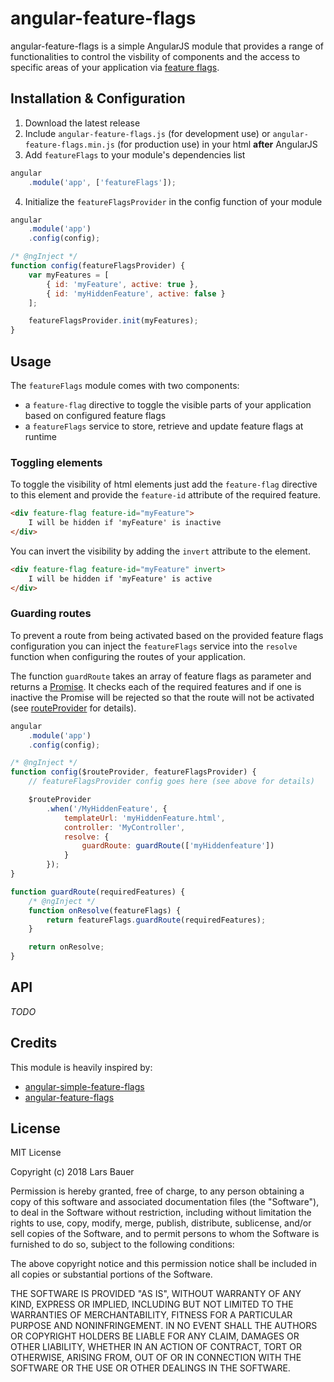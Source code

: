 # angular-feature-flags
angular-feature-flags is a simple AngularJS module that provides a range of functionalities to control the visbility of components and the access to specific areas of your application via [feature flags](https://en.wikipedia.org/wiki/Feature_toggle).
## Installation & Configuration
1. Download the latest release
2. Include `angular-feature-flags.js` (for development use) or `angular-feature-flags.min.js` (for production use) in your html __after__ AngularJS
3. Add `featureFlags` to your module's dependencies list
```javascript
angular
    .module('app', ['featureFlags']);
```
4. Initialize the `featureFlagsProvider` in the config function of your module
```javascript
angular
    .module('app')
    .config(config);

/* @ngInject */
function config(featureFlagsProvider) {
    var myFeatures = [
        { id: 'myFeature', active: true },
        { id: 'myHiddenFeature', active: false }
    ];

    featureFlagsProvider.init(myFeatures);
}
```
## Usage
The `featureFlags` module comes with two components:
* a `feature-flag` directive to toggle the visible parts of your application based on configured feature flags
* a `featureFlags` service to store, retrieve and update feature flags at runtime
### Toggling elements
To toggle the visibility of html elements just add the `feature-flag` directive to this element and provide the `feature-id` attribute of the required feature.
```html
<div feature-flag feature-id="myFeature">
    I will be hidden if 'myFeature' is inactive
</div>
```
You can invert the visibility by adding the `invert` attribute to the element.
```html
<div feature-flag feature-id="myFeature" invert>
    I will be hidden if 'myFeature' is active
</div>
```
### Guarding routes
To prevent a route from being activated based on the provided feature flags configuration you can inject the `featureFlags` service into the `resolve` function when configuring the routes of your application.

The function `guardRoute` takes an array of feature flags as parameter and returns a [Promise](https://docs.angularjs.org/api/ng/service/$q). It checks each of the required features and if one is inactive the Promise will be rejected so that the route will not be activated (see [routeProvider](https://docs.angularjs.org/api/ngRoute/provider/$routeProvider) for details).
```javascript
angular
    .module('app')
    .config(config);

/* @ngInject */
function config($routeProvider, featureFlagsProvider) {
    // featureFlagsProvider config goes here (see above for details)

    $routeProvider
        .when('/MyHiddenFeature', {
            templateUrl: 'myHiddenFeature.html',
            controller: 'MyController',
            resolve: {
                guardRoute: guardRoute(['myHiddenfeature'])
            }
        });
}

function guardRoute(requiredFeatures) {
    /* @ngInject */
    function onResolve(featureFlags) {
        return featureFlags.guardRoute(requiredFeatures);
    }

    return onResolve;
}
```
## API
_TODO_
## Credits
This module is heavily inspired by:
* [angular-simple-feature-flags](https://github.com/costacruise/angular-simple-feature-flags)
* [angular-feature-flags](https://github.com/michaeltaranto/angular-feature-flags)
## License
MIT License

Copyright (c) 2018 Lars Bauer

Permission is hereby granted, free of charge, to any person obtaining a copy
of this software and associated documentation files (the "Software"), to deal
in the Software without restriction, including without limitation the rights
to use, copy, modify, merge, publish, distribute, sublicense, and/or sell
copies of the Software, and to permit persons to whom the Software is
furnished to do so, subject to the following conditions:

The above copyright notice and this permission notice shall be included in all
copies or substantial portions of the Software.

THE SOFTWARE IS PROVIDED "AS IS", WITHOUT WARRANTY OF ANY KIND, EXPRESS OR
IMPLIED, INCLUDING BUT NOT LIMITED TO THE WARRANTIES OF MERCHANTABILITY,
FITNESS FOR A PARTICULAR PURPOSE AND NONINFRINGEMENT. IN NO EVENT SHALL THE
AUTHORS OR COPYRIGHT HOLDERS BE LIABLE FOR ANY CLAIM, DAMAGES OR OTHER
LIABILITY, WHETHER IN AN ACTION OF CONTRACT, TORT OR OTHERWISE, ARISING FROM,
OUT OF OR IN CONNECTION WITH THE SOFTWARE OR THE USE OR OTHER DEALINGS IN THE
SOFTWARE.
